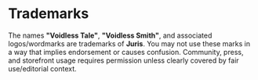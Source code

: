 # Trademarks

The names **"Voidless Tale"**, **"Voidless Smith"**, and associated logos/wordmarks
are trademarks of **Juris**. You may not use these marks in a way that
implies endorsement or causes confusion. Community, press, and storefront usage
requires permission unless clearly covered by fair use/editorial context.
